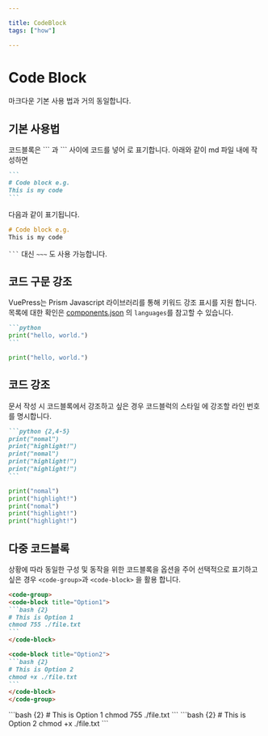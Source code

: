 ```yaml
---

title: CodeBlock
tags: ["how"]

---
```


# Code Block

마크다운 기본 사용 법과 거의 동일합니다.

## 기본 사용법
코드블록은 \``` 과 \``` 사이에 코드를 넣어 로 표기합니다. 아래와 같이 md 파일 내에 작성하면

~~~md
```
# Code block e.g.
This is my code
```
~~~


다음과 같이 표기됩니다.
```vs
# Code block e.g.
This is my code
```

<code>```</code> 대신 <code>~~~</code> 도 사용 가능합니다.

## 코드 구문 강조
VuePress는 Prism Javascript 라이브러리를 통해 키워드 강조 표시를 지원 합니다. 목록에 대한 확인은 [components.json](https://github.com/PrismJS/prism/blob/master/components.json) 의 `languages`를 참고할 수 있습니다.

~~~md
```python
print("hello, world.")
```
~~~

```python
print("hello, world.")
```

## 코드 강조
문서 작성 시 코드블록에서 강조하고 싶은 경우 코드블럭의 스타일 에 강조할 라인 번호를 명시합니다.

~~~md
```python {2,4-5}
print("nomal")
print("highlight!")
print("nomal")
print("highlight!")
print("highlight!")
```
~~~

```python {2,4-5}
print("nomal")
print("highlight!")
print("nomal")
print("highlight!")
print("highlight!")
```

## 다중 코드블록
상황에 따라 동일한 구성 및 동작을 위한 코드블록을 옵션을 주어 선택적으로 표기하고 싶은 경우 `<code-group>`과 `<code-block>` 을 활용 합니다.

~~~md
<code-group>
<code-block title="Option1">
```bash {2}
# This is Option 1
chmod 755 ./file.txt
```
</code-block>

<code-block title="Option2">
```bash {2}
# This is Option 2
chmod +x ./file.txt
```
</code-block>
</code-group>
~~~

<code-group>
<code-block title="Option1">
```bash {2}
# This is Option 1
chmod 755 ./file.txt
```
</code-block>

<code-block title="Option2">
```bash {2}
# This is Option 2
chmod +x ./file.txt
```
</code-block>
</code-group>